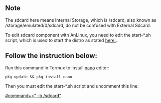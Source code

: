## Note

The sdcard here means Internal Storage, which is /sdcard, also known as /storage/emulated/0/sdcard, do not be confused with External Sdcard.

To edit sdcard component with AnLinux, you need to edit the start-*.sh script, which is used to start the distro as stated [here:](https://github.com/EXALAB/AnLinux-App/wiki/How-to-start-and-stop-the-distro). 

## Follow the instruction below:

Run this command in Termux to install [nano](https://www.nano-editor.org) editor:

`pkg update && pkg install nano`

Then you must edit the start-*.sh script and uncomment this line:

[#command+=" -b /sdcard"](https://github.com/EXALAB/AnLinux-Resources/blob/master/Scripts/Sample/sample1.sh#L1)